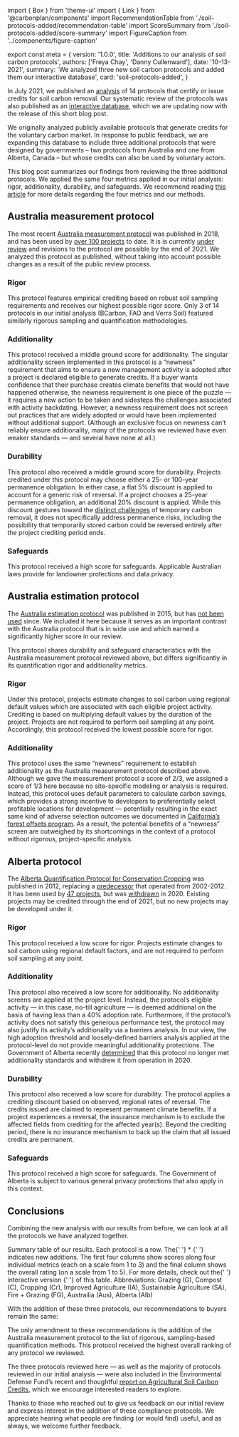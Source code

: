 import { Box } from 'theme-ui'
import { Link } from '@carbonplan/components'
import RecommendationTable from './soil-protocols-added/recommendation-table'
import ScoreSummary from './soil-protocols-added/score-summary'
import FigureCaption from '../components/figure-caption'

export const meta = {
  version: '1.0.0',
  title: 'Additions to our analysis of soil carbon protocols',
  authors: ['Freya Chay', 'Danny Cullenward'],
  date: '10-13-2021',
  summary:
    'We analyzed three new soil carbon protocols and added them our interactive database',
  card: 'soil-protocols-added',
}

In July 2021, we published an [analysis](https://carbonplan.org/research/soil-protocols-explainer) of 14 protocols that certify or issue credits for soil carbon removal. Our systematic review of the protocols was also published as an [interactive database](https://carbonplan.org/research/soil-protocols), which we are updating now with the release of this short blog post.

We originally analyzed publicly available protocols that generate credits for the voluntary carbon market. In response to public feedback, we are expanding this database to include three additional protocols that were designed by governments – two protocols from Australia and one from Alberta, Canada – but whose credits can also be used by voluntary actors.

This blog post summarizes our findings from reviewing the three additional protocols. We applied the same four metrics applied in our initial analysis: rigor, additionality, durability, and safeguards. We recommend reading [this article](https://carbonplan.org/research/soil-protocols-explainer) for more details regarding the four metrics and our methods.

## Australia measurement protocol

The most recent [Australia measurement protocol](https://www.legislation.gov.au/Details/F2018L00089) was published in 2018, and has been used by [over 100 projects](http://www.cleanenergyregulator.gov.au/ERF/project-and-contracts-registers/project-register) to date. It is is currently [under review](http://www.cleanenergyregulator.gov.au/ERF/Pages/Method%20development%20tracker/Soil-carbon.aspx) and revisions to the protocol are possible by the end of 2021. We analyzed this protocol as published, without taking into account possible changes as a result of the public review process.

### Rigor

This protocol features empirical crediting based on robust soil sampling requirements and receives our highest possible rigor score. Only 3 of 14 protocols in our initial analysis (BCarbon, FAO and Verra Soil) featured similarly rigorous sampling and quantification methodologies.

### Additionality

This protocol received a middle ground score for additionality. The singular additionality screen implemented in this protocol is a “newness” requirement that aims to ensure a new management activity is adopted after a project is declared eligible to generate credits. If a buyer wants confidence that their purchase creates climate benefits that would not have happened otherwise, the newness requirement is one piece of the puzzle — it requires a new action to be taken and sidesteps the challenges associated with activity backdating. However, a newness requirement does not screen out practices that are widely adopted or would have been implemented without additional support. (Although an exclusive focus on newness can’t reliably ensure additionality, many of the protocols we reviewed have even weaker standards — and several have none at all.)

### Durability

This protocol also received a middle ground score for durability. Projects credited under this protocol may choose either a 25- or 100-year permanence obligation. In either case, a flat 5% discount is applied to account for a generic risk of reversal. If a project chooses a 25-year permanence obligation, an additional 20% discount is applied. While this discount gestures toward the [distinct challenges](https://carbonplan.org/research/permanence-calculator) of temporary carbon removal, it does not specifically address permanence risks, including the possibility that temporarily stored carbon could be reversed entirely after the project crediting period ends.

### Safeguards

This protocol received a high score for safeguards. Applicable Australian laws provide for landowner protections and data privacy.

## Australia estimation protocol

The [Australia estimation protocol](https://www.legislation.gov.au/Details/F2018C00126) was published in 2015, but has [not been used](http://www.cleanenergyregulator.gov.au/ERF/project-and-contracts-registers/project-register) since. We included it here because it serves as an important contrast with the Australia protocol that is in wide use and which earned a significantly higher score in our review.

This protocol shares durability and safeguard characteristics with the Australia measurement protocol reviewed above, but differs significantly in its quantification rigor and additionality metrics.

### Rigor

Under this protocol, projects estimate changes to soil carbon using regional default values which are associated with each eligible project activity. Crediting is based on multiplying default values by the duration of the project. Projects are not required to perform soil sampling at any point. Accordingly, this protocol received the lowest possible score for rigor.

### Additionality

This protocol uses the same “newness” requirement to establish additionality as the Australia measurement protocol described above. Although we gave the measurement protocol a score of 2/3, we assigned a score of 1/3 here because no site-specific modeling or analysis is required. Instead, this protocol uses default parameters to calculate carbon savings, which provides a strong incentive to developers to preferentially select profitable locations for development — potentially resulting in the exact same kind of adverse selection outcomes we documented in [California’s forest offsets program](https://carbonplan.org/research/forest-offsets-explainer). As a result, the potential benefits of a “newness” screen are outweighed by its shortcomings in the context of a protocol without rigorous, project-specific analysis.

## Alberta protocol

The [Alberta Quantification Protocol for Conservation Cropping](https://open.alberta.ca/dataset/b99725e1-5d2a-4427-baa8-14b9ec6c6a24/resource/db11dd55-ce34-4472-9b8b-cb3b30214803/download/6744004-2012-quantification-protocol-conservation-cropping-april-2012-version-1.0-2012-04-02.pdf) was published in 2012, replacing a [predecessor](https://open.alberta.ca/publications/specified-gas-emitters-regulation-quantification-protocol-for-tillage-system-management-version-1-3) that operated from 2002-2012. It has been used by [47 projects](https://alberta.csaregistries.ca/GHGR_Listing/AEOR_Listing.aspx), but was [withdrawn](https://www.alberta.ca/assets/documents/aeos-memo-withdrawal-quantification-protocol-conservation-cropping.pdf) in 2020. Existing projects may be credited through the end of 2021, but no new projects may be developed under it.

### Rigor

This protocol received a low score for rigor. Projects estimate changes to soil carbon using regional default factors, and are not required to perform soil sampling at any point.

### Additionality

This protocol also received a low score for additionality. No additionality screens are applied at the project level. Instead, the protocol’s eligible activity — in this case, no-till agriculture — is deemed additional on the basis of having less than a 40% adoption rate. Furthermore, if the protocol’s activity does not satisfy this generous performance test, the protocol may also justify its activity’s additionality via a barriers analysis. In our view, the high adoption threshold and loosely-defined barriers analysis applied at the protocol-level do not provide meaningful additionality protections. The Government of Alberta recently [determined](https://www.alberta.ca/assets/documents/aeos-memo-withdrawal-quantification-protocol-conservation-cropping.pdf) that this protocol no longer met additionality standards and withdrew it from operation in 2020.

### Durability

This protocol also received a low score for durability. The protocol applies a crediting discount based on observed, regional rates of reversal. The credits issued are claimed to represent permanent climate benefits. If a project experiences a reversal, the insurance mechanism is to exclude the affected fields from crediting for the affected year(s). Beyond the crediting period, there is no insurance mechanism to back up the claim that all issued credits are permanent.

### Safeguards

This protocol received a high score for safeguards. The Government of Alberta is subject to various general privacy protections that also apply in this context.

## Conclusions

Combining the new analysis with our results from before, we can look at all the protocols we have analyzed together.

<ScoreSummary />
<FigureCaption>
  Summary table of our results. Each protocol is a row. The{' '}
  <Box as='span' sx={{ color: 'orange' }}>
    *
  </Box>{' '}
  indicates new additions. The first four columns show scores along four
  individual metrics (each on a scale from 1 to 3) and the final column shows
  the overall rating (on a scale from 1 to 5). For more details, check out the{' '}
  <Link
    href='/research/soil-protocols'
    sx={{ color: 'secondary', '&:hover': { color: 'primary' } }}
  >
    interactive version
  </Link>{' '}
  of this table. Abbreviations: Grazing (G), Compost (C), Cropping (Cr),
  Improved Agriculture (IA), Sustainable Agriculture (SA), Fire + Grazing (FG),
  Austrailia (Aus), Alberta (Alb)
</FigureCaption>

With the addition of these three protocols, our recommendations to buyers remain the same:

<RecommendationTable />

The only amendment to these recommendations is the addition of the Australia measurement protocol to the list of rigorous, sampling-based quantification methods. This protocol received the highest overall ranking of any protocol we reviewed.

The three protocols reviewed here — as well as the majority of protocols reviewed in our initial analysis — were also included in the Environmental Defense Fund’s recent and thoughtful [report on Agricultural Soil Carbon Credits](https://www.edf.org/soilcarbon), which we encourage interested readers to explore.

Thanks to those who reached out to give us feedback on our initial review and express interest in the addition of these compliance protocols. We appreciate hearing what people are finding (or would find) useful, and as always, we welcome further feedback.
